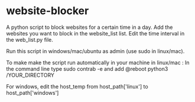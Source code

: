 # website-blocker
A python script to block websites for a certain time in a day. Add the websites you want to block in the website_list list.
Edit the time interval in the web_list.py file.

Run this script in windows/mac/ubuntu as admin (use sudo in linux/mac).

To make make the script run automatically in your machine in linux/mac :
In the command line type sudo contrab -e and add @reboot python3 /YOUR_DIRECTORY 


For windows, edit the host_temp from host_path['linux'] to host_path['windows']

